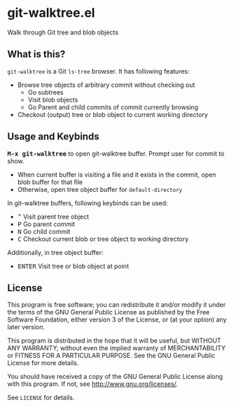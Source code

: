 git-walktree.el
===============

Walk through Git tree and blob objects


What is this?
-------------

`git-walktree` is a Git `ls-tree` browser.
It has following features:

- Browse tree objects of arbitrary commit without checking out
  - Go subtrees
  - Visit blob objects
  - Go Parent and child commits of commit currently browsing
- Checkout (output) tree or blob object to current working directory

Usage and Keybinds
------------------

**<kbd>M-x git-walktree</kbd>** to open git-walktree buffer.
Prompt user for commit to show.

- When current buffer is visiting a file and it exists in the commit,
  open blob buffer for that file
- Otherwise, open tree object buffer for `default-directory`


In git-walktree buffers, following keybinds can be used:

- <kbd>^</kbd> Visit parent tree object
- <kbd>P</kbd> Go parent commit
- <kbd>N</kbd> Go child commit
- <kbd>C</kbd> Checkout current blob or tree object to working directory

Additionally, in tree object buffer:

- <kbd>ENTER</kbd> Visit tree or blob object at point


License
-------


This program is free software; you can redistribute it and/or modify
it under the terms of the GNU General Public License as published by
the Free Software Foundation, either version 3 of the License, or
(at your option) any later version.

This program is distributed in the hope that it will be useful,
but WITHOUT ANY WARRANTY; without even the implied warranty of
MERCHANTABILITY or FITNESS FOR A PARTICULAR PURPOSE.  See the
GNU General Public License for more details.

You should have received a copy of the GNU General Public License
along with this program.  If not, see <http://www.gnu.org/licenses/>.

See `LICENSE` for details.
